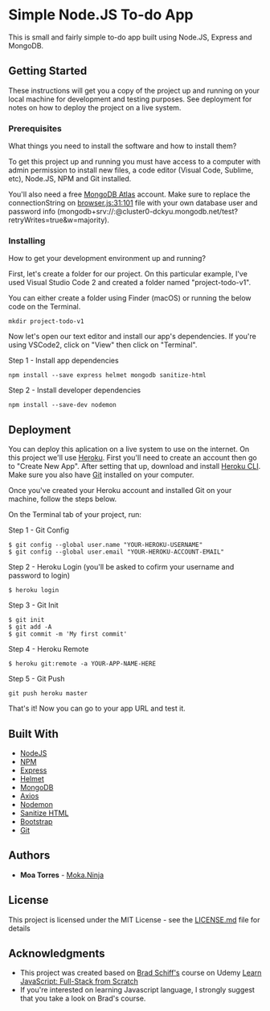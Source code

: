 # Simple Node.JS To-do App

This is small and fairly simple to-do app built using Node.JS, Express and MongoDB.

## Getting Started

These instructions will get you a copy of the project up and running on your local machine for development and testing purposes. See deployment for notes on how to deploy the project on a live system.

### Prerequisites

What things you need to install the software and how to install them?

To get this project up and running you must have access to a computer with admin permission to install new files, a code editor (Visual Code, Sublime, etc), Node.JS, NPM and Git installed. 

You'll also need a free [MongoDB Atlas](https://www.mongodb.com) account. Make sure to replace the connectionString on [browser.js:31:101](browser.js) file with your own database user and password info (mongodb+srv://<user>:<password>@cluster0-dckyu.mongodb.net/test?retryWrites=true&w=majority).

### Installing

How to get your development environment up and running?

First, let's create a folder for our project. On this particular example, I've used Visual Studio Code 2 and created a folder named "project-todo-v1".

You can either create a folder using Finder (macOS) or running the below code on the Terminal.

```
mkdir project-todo-v1
```

Now let's open our text editor and install our app's dependencies. If you're using VSCode2, click on "View" then click on "Terminal".

Step 1 - Install app dependencies
```
npm install --save express helmet mongodb sanitize-html 
```

Step 2 - Install developer dependencies

```
npm install --save-dev nodemon
```

## Deployment

You can deploy this aplication on a live system to use on the internet. On this project we'll use [Heroku](https://www.heroku.com). First you'll need to create an account then go to "Create New App". After setting that up, download and install [Heroku CLI](https://devcenter.heroku.com/articles/heroku-cli). Make sure you also have [Git](https://git-scm.com/) installed on your computer.

Once you've created your Heroku account and installed Git on your machine, follow the steps below.

On the Terminal tab of your project, run:

Step 1 - Git Config
```
$ git config --global user.name "YOUR-HEROKU-USERNAME"
$ git config --global user.email "YOUR-HEROKU-ACCOUNT-EMAIL"
```

Step 2 - Heroku Login (you'll be asked to cofirm your username and password to login)
```
$ heroku login
```

Step 3 - Git Init
```
$ git init
$ git add -A
$ git commit -m 'My first commit'
```

Step 4 - Heroku Remote
```
$ heroku git:remote -a YOUR-APP-NAME-HERE
```

Step 5 - Git Push
```
git push heroku master
```

That's it! Now you can go to your app URL and test it.


## Built With

* [NodeJS](https://nodejs.org)
* [NPM](https://www.npmjs.com)
* [Express](https://expressjs.com)
* [Helmet](https://helmetjs.github.io)
* [MongoDB](https://www.mongodb.com)
* [Axios](https://github.com/axios/axios)
* [Nodemon](https://nodemon.io)
* [Sanitize HTML](https://github.com/apostrophecms/sanitize-html)
* [Bootstrap](https://getbootstrap.com)
* [Git](https://git-scm.com/)

## Authors

* **Moa Torres** - [Moka.Ninja](https://github.com/mokaninja)

## License

This project is licensed under the MIT License - see the [LICENSE.md](LICENSE.md) file for details

## Acknowledgments

* This project was created based on [Brad Schiff's](https://github.com/LearnWebCode) course on Udemy [Learn JavaScript: Full-Stack from Scratch](https://www.udemy.com/course/learn-javascript-full-stack-from-scratch/)
* If you're interested on learning Javascript language, I strongly suggest that you take a look on Brad's course.
